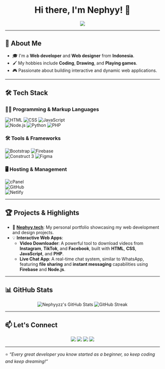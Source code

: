 <h1 align="center">Hi there, I'm Nephyy! 👋</h1>
<p align="center">
  <img src="https://readme-typing-svg.herokuapp.com?color=%2336BCF7&lines=Web+Developer;Creative+Web+Designer;Tech+Enthusiast" />
</p>

---

## 🌟 About Me  
- 🎓 I'm a **Web developer** and **Web designer** from **Indonesia**.  
- 🖌️ My hobbies include **Coding**, **Drawing**, and **Playing games**.  
- 🎮 Passionate about building interactive and dynamic web applications.

---

## 🛠️ Tech Stack  
### 👨‍💻 Programming & Markup Languages  
![HTML](https://img.shields.io/badge/-HTML5-E34F26?logo=html5&logoColor=white&style=flat) 
![CSS](https://img.shields.io/badge/-CSS3-1572B6?logo=css3&logoColor=white&style=flat) 
![JavaScript](https://img.shields.io/badge/-JavaScript-F7DF1E?logo=javascript&logoColor=black&style=flat)  
![Node.js](https://img.shields.io/badge/-Node.js-339933?logo=nodedotjs&logoColor=white&style=flat) 
![Python](https://img.shields.io/badge/-Python-3776AB?logo=python&logoColor=white&style=flat) 
![PHP](https://img.shields.io/badge/-PHP-777BB4?logo=php&logoColor=white&style=flat)

### 🛠️ Tools & Frameworks  
![Bootstrap](https://img.shields.io/badge/-Bootstrap-7952B3?logo=bootstrap&logoColor=white&style=flat) 
![Firebase](https://img.shields.io/badge/-Firebase-FFCA28?logo=firebase&logoColor=black&style=flat)  
![Construct 3](https://img.shields.io/badge/-Construct_3-000000?logo=construct3&logoColor=white&style=flat) 
![Figma](https://img.shields.io/badge/-Figma-F24E1E?logo=figma&logoColor=white&style=flat)

### 🖥️ Hosting & Management  
![cPanel](https://img.shields.io/badge/-cPanel-FF6C2C?logo=cpanel&logoColor=white&style=flat)  
![GitHub](https://img.shields.io/badge/-GitHub-181717?logo=github&logoColor=white&style=flat)  
![Netlify](https://img.shields.io/badge/-Netlify-00C7B7?logo=netlify&logoColor=white&style=flat)

---

## 🏆 Projects & Highlights  
- 🚀 [**Nephyy.tech**](https://nephyy.tech): My personal portfolio showcasing my web development and design projects.  
- 💡 **Interactive Web Apps**:  
   - **Video Downloader**: A powerful tool to download videos from **Instagram**, **TikTok**, and **Facebook**, built with **HTML**, **CSS**, **JavaScript**, and **PHP**.  
   - **Live Chat App**: A real-time chat system, similar to WhatsApp, featuring **file sharing** and **instant messaging** capabilities using **Firebase** and **Node.js**.  

---

## 📊 GitHub Stats  
<p align="center">
  <img src="https://github-readme-stats.vercel.app/api?username=Nephyyzz&show_icons=true&theme=radical" alt="Nephyyzz's GitHub Stats" />
  <img src="https://github-readme-streak-stats.herokuapp.com/?user=Nephyyzz&theme=radical" alt="GitHub Streak" />
</p>  

---

## 📫 Let's Connect  
<p align="center">
  <a href="https://nephyy.tech"><img src="https://img.shields.io/badge/-Website-FF5722?logo=Google-Chrome&logoColor=white&style=flat" /></a>
  <a href="https://instagram.com/b.nephyy"><img src="https://img.shields.io/badge/-Instagram-E4405F?logo=instagram&logoColor=white&style=flat" /></a>
  <a href="https://github.com/Nephyyzz"><img src="https://img.shields.io/badge/-GitHub-181717?logo=github&logoColor=white&style=flat" /></a>
  <a href="https://discord.gg/b.nephyy"><img src="https://img.shields.io/badge/-Discord-5865F2?logo=discord&logoColor=white&style=flat" /></a>
</p>

---

⭐️ _“Every great developer you know started as a beginner, so keep coding and keep dreaming!”_
